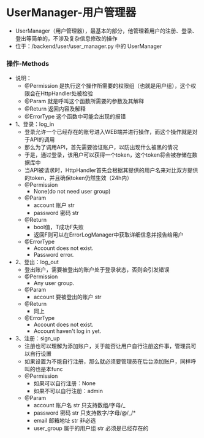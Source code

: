 # UserManager-用户管理器
- UserManager（用户管理器），最基本的部分，他管理着用户的注册、登录、登出等简单的，不涉及复杂信息修改的操作
- 位于：/backend/user/user_manager.py 中的 UserManager

### 操作-Methods
  - 说明：
    - @Permission 是执行这个操作所需要的权限组（也就是用户组），这个权限会在HttpHandler处被检验
    - @Param 就是呼叫这个函数所需要的参数及其解释
    - @Return 返回内容及解释
    - @ErrorType 这个函数中可能会出现的报错
  - 1、登录：log_in
    - 登录允许一个已经存在的账号进入WEB端并进行操作，而这个操作就是对于API的调用
    - 那么为了调用API，首先需要验证账户，以防出现什么被黑的情况
    - 于是，通过登录，该用户可以获得一个token，这个token将会被存储在数据库中
    - 当API被请求时，HttpHandler首先会根据其提供的用户名来对比双方提供的token，并且确保token仍然生效（24h内）
    - @Permission
      - None(do not need user group)
    - @Param
      - account 账户 str
      - password 密码 str
    - @Return
      - bool值，T成功F失败
      - 返回F则可以在ErrorLogManager中获取详细信息并报告给用户
    - @ErrorType
      - Account does not exist.
      - Password error.
  - 2、登出：log_out
    - 登出账户，需要被登出的账户处于登录状态，否则会引发错误
    - @Permission
      - Any user group.
    - @Param
      - account 要被登出的账户 str
    - @Return
      - 同上
    - @ErrorType
      - Account does not exist.
      - Account haven't log in yet.
  - 3、注册：sign_up
    - 注册也可以理解为添加账户，关于能否让用户自行注册这件事，管理员可以自行设置
    - 如果设置为不能自行注册，那么就必须要管理员在后台添加账户，同样呼叫的也是本func
    - @Permission
      - 如果可以自行注册：None
      - 如果不可以自行注册：admin
    - @Param
      - account 账户名 str 只支持数组/字母/_
      - password 密码 str 只支持数字/字母/@/_/*
      - email 邮箱地址 str 非必选
      - user_group 属于的用户组 str 必须是已经存在的

